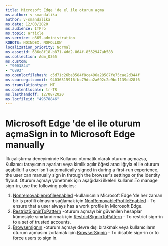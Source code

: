 ```yaml
---
title: Microsoft Edge 'de el ile oturum açma
ms.author: v-smandalika
author: v-smandalika
ms.date: 12/03/2020
ms.audience: ITPro
ms.topic: article
ms.service: o365-administration
ROBOTS: NOINDEX, NOFOLLOW
localization_priority: Normal
ms.assetid: 686e8f18-b871-4dd2-864f-8562947ab583
ms.collection: Adm_O365
ms.custom:
- "9003844"
- "6893"
ms.openlocfilehash: c5d71c26ba3584f8ce496a28587fe75cae2d344f
ms.sourcegitcommit: 94036315916fbc79dca2a692c2e9bc1139dd28f6
ms.translationtype: MT
ms.contentlocale: tr-TR
ms.lasthandoff: 12/08/2020
ms.locfileid: "49678846"
---
```

# <a name="sign-in-to-microsoft-edge-manually"></a><span data-ttu-id="0e6a8-102">Microsoft Edge 'de el ile oturum açma</span><span class="sxs-lookup"><span data-stu-id="0e6a8-102">Sign in to Microsoft Edge manually</span></span>

<span data-ttu-id="0e6a8-103">İlk çalıştırma deneyiminde Kullanıcı otomatik olarak oturum açmazsa, Kullanıcı tarayıcının ayarları veya kimlik açılır öğesi aracılığıyla el ile oturum açabilir.</span><span class="sxs-lookup"><span data-stu-id="0e6a8-103">If a user isn't automatically signed in during a first-run experience, the user can manually sign in through the browser's settings or the identity flyout.</span></span> <span data-ttu-id="0e6a8-104">Oturum açmayı yönetmek için aşağıdaki ilkeleri kullanın:</span><span class="sxs-lookup"><span data-stu-id="0e6a8-104">To manage sign-in, use the following policies:</span></span>

1. <span data-ttu-id="0e6a8-105">[Nonremovableprofileenabled](https://docs.microsoft.com/deployedge/microsoft-edge-policies#nonremovableprofileenabled) -kullanıcının Microsoft Edge 'de her zaman bir iş profili olmasını sağlamak için.</span><span class="sxs-lookup"><span data-stu-id="0e6a8-105">[NonRemovableProfileEnabled](https://docs.microsoft.com/deployedge/microsoft-edge-policies#nonremovableprofileenabled) - To ensure that a user always has a work profile in Microsoft Edge.</span></span>
2. <span data-ttu-id="0e6a8-106">[RestrictSigninToPattern](https://docs.microsoft.com/deployedge/microsoft-edge-policies#restrictsignintopattern) -oturum açmayı bir güvenilen hesaplar kümesiyle sınırlandırmak için.</span><span class="sxs-lookup"><span data-stu-id="0e6a8-106">[RestrictSigninToPattern](https://docs.microsoft.com/deployedge/microsoft-edge-policies#restrictsignintopattern) - To restrict sign-in to a set of trusted accounts.</span></span>
3. <span data-ttu-id="0e6a8-107">[Browsersignın](https://docs.microsoft.com/deployedge/microsoft-edge-policies#browsersignin) -oturum açmayı devre dışı bırakmak veya kullanıcıların oturum açmasını zorlamak için.</span><span class="sxs-lookup"><span data-stu-id="0e6a8-107">[BrowserSignin](https://docs.microsoft.com/deployedge/microsoft-edge-policies#browsersignin) - To disable sign-in or to force users to sign in.</span></span>

